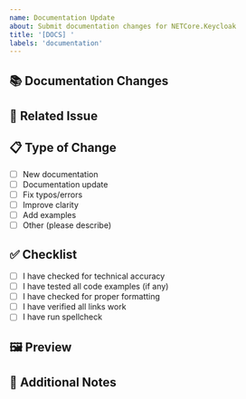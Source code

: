 ```yaml
---
name: Documentation Update
about: Submit documentation changes for NETCore.Keycloak
title: '[DOCS] '
labels: 'documentation'
---
```


## 📚 Documentation Changes
<!-- Describe the documentation changes made -->

## 🔗 Related Issue
<!-- Link to related documentation issue if applicable -->

## 📋 Type of Change
<!-- What type of documentation change is this? -->
- [ ] New documentation
- [ ] Documentation update
- [ ] Fix typos/errors
- [ ] Improve clarity
- [ ] Add examples
- [ ] Other (please describe)

## ✅ Checklist
- [ ] I have checked for technical accuracy
- [ ] I have tested all code examples (if any)
- [ ] I have checked for proper formatting
- [ ] I have verified all links work
- [ ] I have run spellcheck

## 🖼️ Preview
<!-- If applicable, add screenshots or links to preview the changes -->

## 📝 Additional Notes
<!-- Any additional information that reviewers should know -->
